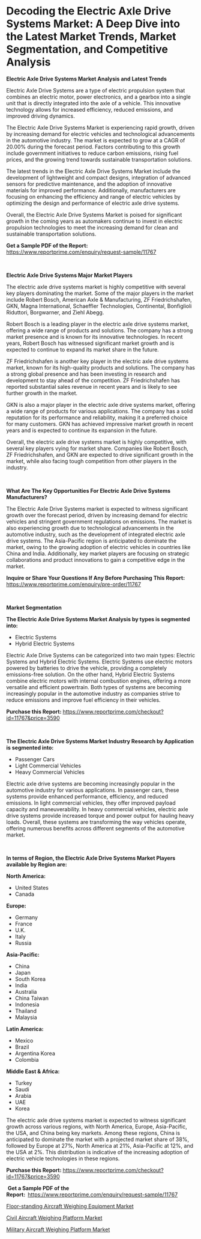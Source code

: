 <p><h1>Decoding the Electric Axle Drive Systems Market: A Deep Dive into the Latest Market Trends, Market Segmentation, and Competitive Analysis</h1></p><p><strong>Electric Axle Drive Systems Market Analysis and Latest Trends</strong></p>
<p><p>Electric Axle Drive Systems are a type of electric propulsion system that combines an electric motor, power electronics, and a gearbox into a single unit that is directly integrated into the axle of a vehicle. This innovative technology allows for increased efficiency, reduced emissions, and improved driving dynamics.</p><p>The Electric Axle Drive Systems Market is experiencing rapid growth, driven by increasing demand for electric vehicles and technological advancements in the automotive industry. The market is expected to grow at a CAGR of 20.00% during the forecast period. Factors contributing to this growth include government initiatives to reduce carbon emissions, rising fuel prices, and the growing trend towards sustainable transportation solutions.</p><p>The latest trends in the Electric Axle Drive Systems Market include the development of lightweight and compact designs, integration of advanced sensors for predictive maintenance, and the adoption of innovative materials for improved performance. Additionally, manufacturers are focusing on enhancing the efficiency and range of electric vehicles by optimizing the design and performance of electric axle drive systems.</p><p>Overall, the Electric Axle Drive Systems Market is poised for significant growth in the coming years as automakers continue to invest in electric propulsion technologies to meet the increasing demand for clean and sustainable transportation solutions.</p></p>
<p><strong>Get a Sample PDF of the Report:&nbsp;</strong> <a href="https://www.reportprime.com/enquiry/request-sample/11767">https://www.reportprime.com/enquiry/request-sample/11767</a></p>
<p>&nbsp;</p>
<p><strong>Electric Axle Drive Systems Major Market Players</strong></p>
<p><p>The electric axle drive systems market is highly competitive with several key players dominating the market. Some of the major players in the market include Robert Bosch, American Axle & Manufacturing, ZF Friedrichshafen, GKN, Magna International, Schaeffler Technologies, Continental, Bonfiglioli Riduttori, Borgwarner, and Ziehl Abegg.</p><p>Robert Bosch is a leading player in the electric axle drive systems market, offering a wide range of products and solutions. The company has a strong market presence and is known for its innovative technologies. In recent years, Robert Bosch has witnessed significant market growth and is expected to continue to expand its market share in the future.</p><p>ZF Friedrichshafen is another key player in the electric axle drive systems market, known for its high-quality products and solutions. The company has a strong global presence and has been investing in research and development to stay ahead of the competition. ZF Friedrichshafen has reported substantial sales revenue in recent years and is likely to see further growth in the market.</p><p>GKN is also a major player in the electric axle drive systems market, offering a wide range of products for various applications. The company has a solid reputation for its performance and reliability, making it a preferred choice for many customers. GKN has achieved impressive market growth in recent years and is expected to continue its expansion in the future.</p><p>Overall, the electric axle drive systems market is highly competitive, with several key players vying for market share. Companies like Robert Bosch, ZF Friedrichshafen, and GKN are expected to drive significant growth in the market, while also facing tough competition from other players in the industry.</p></p>
<p>&nbsp;</p>
<p><strong>What Are The Key Opportunities For Electric Axle Drive Systems Manufacturers?</strong></p>
<p><p>The Electric Axle Drive Systems market is expected to witness significant growth over the forecast period, driven by increasing demand for electric vehicles and stringent government regulations on emissions. The market is also experiencing growth due to technological advancements in the automotive industry, such as the development of integrated electric axle drive systems. The Asia-Pacific region is anticipated to dominate the market, owing to the growing adoption of electric vehicles in countries like China and India. Additionally, key market players are focusing on strategic collaborations and product innovations to gain a competitive edge in the market.</p></p>
<p><strong>Inquire or Share Your Questions If Any Before Purchasing This Report:</strong> <a href="https://www.reportprime.com/enquiry/pre-order/11767">https://www.reportprime.com/enquiry/pre-order/11767</a></p>
<p>&nbsp;</p>
<p><strong>Market Segmentation</strong></p>
<p><strong>The Electric Axle Drive Systems Market Analysis by types is segmented into:</strong></p>
<p><ul><li>Electric Systems</li><li>Hybrid Electric Systems</li></ul></p>
<p><p>Electric Axle Drive Systems can be categorized into two main types: Electric Systems and Hybrid Electric Systems. Electric Systems use electric motors powered by batteries to drive the vehicle, providing a completely emissions-free solution. On the other hand, Hybrid Electric Systems combine electric motors with internal combustion engines, offering a more versatile and efficient powertrain. Both types of systems are becoming increasingly popular in the automotive industry as companies strive to reduce emissions and improve fuel efficiency in their vehicles.</p></p>
<p><strong>Purchase this Report:&nbsp;</strong><a href="https://www.reportprime.com/checkout?id=11767&price=3590">https://www.reportprime.com/checkout?id=11767&price=3590</a></p>
<p>&nbsp;</p>
<p><strong>The Electric Axle Drive Systems Market Industry Research by Application is segmented into:</strong></p>
<p><ul><li>Passenger Cars</li><li>Light Commercial Vehicles</li><li>Heavy Commercial Vehicles</li></ul></p>
<p><p>Electric axle drive systems are becoming increasingly popular in the automotive industry for various applications. In passenger cars, these systems provide enhanced performance, efficiency, and reduced emissions. In light commercial vehicles, they offer improved payload capacity and maneuverability. In heavy commercial vehicles, electric axle drive systems provide increased torque and power output for hauling heavy loads. Overall, these systems are transforming the way vehicles operate, offering numerous benefits across different segments of the automotive market.</p></p>
<p>&nbsp;</p>
<p><strong>In terms of Region, the Electric Axle Drive Systems Market Players available by Region are:</strong></p>
<p>
    <p> <strong> North America: </strong>
        <ul>
            <li>United States</li>
            <li>Canada</li>
        </ul>
        </p> 
    <p> <strong> Europe: </strong>
        <ul>
            <li>Germany</li>
            <li>France</li>
            <li>U.K.</li>
            <li>Italy</li>
            <li>Russia</li>
        </ul>
        </p> 
    <p> <strong> Asia-Pacific: </strong>
        <ul>
            <li>China</li>
            <li>Japan</li>
            <li>South Korea</li>
            <li>India</li>
            <li>Australia</li>
            <li>China Taiwan</li>
            <li>Indonesia</li>
            <li>Thailand</li>
            <li>Malaysia</li>
        </ul>
        </p> 
    <p> <strong> Latin America: </strong>
        <ul>
            <li>Mexico</li>
            <li>Brazil</li>
            <li>Argentina Korea</li>
            <li>Colombia</li>
        </ul>
        </p> 
    <p> <strong> Middle East & Africa: </strong>
        <ul>
            <li>Turkey</li>
            <li>Saudi</li>
            <li>Arabia</li>
            <li>UAE</li>
            <li>Korea</li>
        </ul>
    </p>
    </p>
<p><p>The electric axle drive systems market is expected to witness significant growth across various regions, with North America, Europe, Asia-Pacific, the USA, and China being key markets. Among these regions, China is anticipated to dominate the market with a projected market share of 38%, followed by Europe at 27%, North America at 21%, Asia-Pacific at 12%, and the USA at 2%. This distribution is indicative of the increasing adoption of electric vehicle technologies in these regions.</p></p>
<p><strong>Purchase this Report: </strong><a href="https://www.reportprime.com/checkout?id=11767&price=3590">https://www.reportprime.com/checkout?id=11767&price=3590</a></p>
<p>&nbsp;<strong>Get a Sample PDF of the Report:&nbsp;&nbsp;</strong><a href="https://www.reportprime.com/enquiry/request-sample/11767">https://www.reportprime.com/enquiry/request-sample/11767</a></p>
<p><strong></strong></p>
<p><p><a href="https://view.publitas.com/reportprime-1/floor-standing-aircraft-weighing-equipment-market-challenges-opportunities-and-growth-drivers-and-major-market-players-forecasted-for-period-from-2023-2030/">Floor-standing Aircraft Weighing Equipment Market</a></p><p><a href="https://view.publitas.com/reportprime-1/civil-aircraft-weighing-platform-market-insights-market-players-and-forecast-till-2030/">Civil Aircraft Weighing Platform Market</a></p><p><a href="https://view.publitas.com/reportprime-1/military-aircraft-weighing-platform-market-insights-market-players-and-forecast-till-2030/">Military Aircraft Weighing Platform Market</a></p></p>